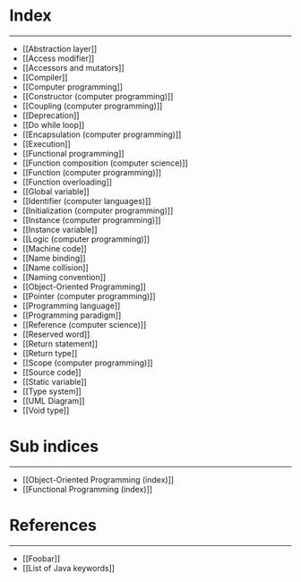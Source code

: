 # Index
---
- [[Abstraction layer]]
- [[Access modifier]]
- [[Accessors and mutators]]
- [[Compiler]]
- [[Computer programming]]
- [[Constructor (computer programming)]]
- [[Coupling (computer programming)]]
- [[Deprecation]]
- [[Do while loop]]
- [[Encapsulation (computer programming)]]
- [[Execution]]
- [[Functional programming]]
- [[Function composition (computer science)]]
- [[Function (computer programming)]]
- [[Function overloading]]
- [[Global variable]]
- [[Identifier (computer languages)]]
- [[Initialization (computer programming)]]
- [[Instance (computer programming)]]
- [[Instance variable]]
- [[Logic (computer programming)]]
- [[Machine code]]
- [[Name binding]]
- [[Name collision]]
- [[Naming convention]]
- [[Object-Oriented Programming]]
- [[Pointer (computer programming)]]
- [[Programming language]]
- [[Programming paradigm]]
- [[Reference (computer science)]]
- [[Reserved word]]
- [[Return statement]]
- [[Return type]]
- [[Scope (computer programming)]]
- [[Source code]]
- [[Static variable]]
- [[Type system]]
- [[UML Diagram]]
- [[Void type]]

# Sub indices
---
- [[Object-Oriented Programming (index)]]
- [[Functional Programming (index)]]

# References
---
- [[Foobar]]
- [[List of Java keywords]]